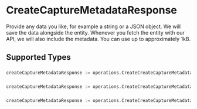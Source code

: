 # CreateCaptureMetadataResponse

Provide any data you like, for example a string or a JSON object. We will save the data alongside the entity. Whenever
you fetch the entity with our API, we will also include the metadata. You can use up to approximately 1kB.


## Supported Types

### 

```go
createCaptureMetadataResponse := operations.CreateCreateCaptureMetadataResponseStr(string{/* values here */})
```

### 

```go
createCaptureMetadataResponse := operations.CreateCreateCaptureMetadataResponseMapOfAny(map[string]any{/* values here */})
```

### 

```go
createCaptureMetadataResponse := operations.CreateCreateCaptureMetadataResponseArrayOfStr([]string{/* values here */})
```


